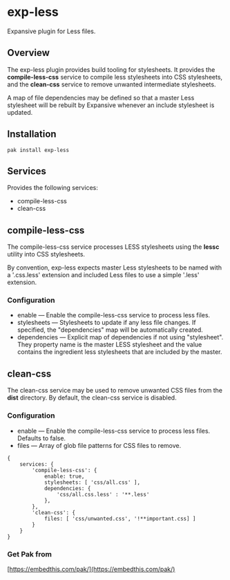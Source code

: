 exp-less
===

Expansive plugin for Less files.

## Overview

The exp-less plugin provides build tooling for stylesheets. It provides the **compile-less-css** service to compile less stylesheets into CSS stylesheets, and the **clean-css** service to remove unwanted intermediate stylesheets.

A map of file dependencies may be defined so that a master Less stylesheet will be rebuilt
by Expansive whenever an include stylesheet is updated. 

## Installation

    pak install exp-less

## Services

Provides the following services:

* compile-less-css
* clean-css

## compile-less-css

The compile-less-css service processes LESS stylesheets using the **lessc** utility into CSS stylesheets.

By convention, exp-less expects master Less stylesheets to be named with a '.css.less' extension and included Less 
files to use a simple '.less' extension. 

### Configuration

* enable &mdash; Enable the compile-less-css service to process less files.
* stylesheets &mdash; Stylesheets to update if any less file changes.
    If specified, the "dependencies" map will be automatically created.
* dependencies &mdash; Explicit map of dependencies if not using "stylesheet". They property name is the master LESS
    stylesheet and the value contains the ingredient less stylesheets that are included by the master. 

## clean-css

The clean-css service may be used to remove unwanted CSS files from the **dist** directory. By default, the clean-css service is disabled. 

### Configuration

* enable &mdash; Enable the compile-less-css service to process less files. Defaults to false.
* files &mdash; Array of glob file patterns for CSS files to remove.

```
{
    services: {
        'compile-less-css': {
            enable: true,
            stylesheets: [ 'css/all.css' ],
            dependencies: { 
                'css/all.css.less' : '**.less' 
            },
        },
        'clean-css': {
            files: [ 'css/unwanted.css', '!**important.css] ]
        }
    }
}
```

### Get Pak from

[https://embedthis.com/pak/](https://embedthis.com/pak/)
